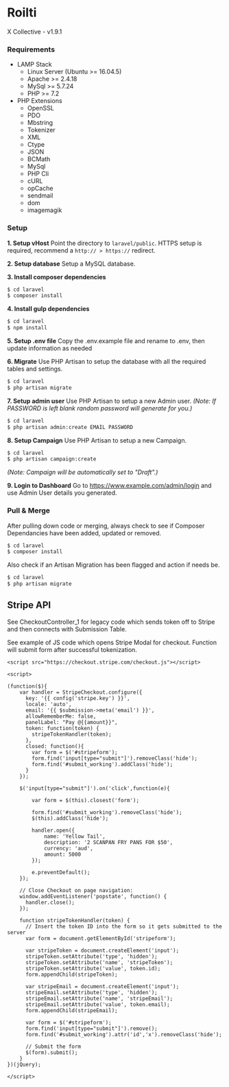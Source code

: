 # Roilti
X Collective - v1.9.1

### Requirements
- LAMP Stack
    - Linux Server (Ubuntu >= 16.04.5)
    - Apache >= 2.4.18
    - MySql >= 5.7.24
    - PHP >= 7.2
- PHP Extensions
    - OpenSSL
    - PDO
    - Mbstring
    - Tokenizer
    - XML
    - Ctype
    - JSON
    - BCMath
    - MySql
    - PHP Cli
    - cURL
    - opCache
    - sendmail
    - dom
    - imagemagik

### Setup
**1. Setup vHost**
Point the directory to `laravel/public`.
HTTPS setup is required, recommend a `http:// > https://` redirect.

**2. Setup database**
Setup a MySQL database.

**3. Install composer dependencies**
```sh
$ cd laravel
$ composer install
```
**4. Install gulp dependencies**
```sh
$ cd laravel
$ npm install
```
**5. Setup .env file**
Copy the .env.example file and rename to .env, then update information as needed

**6. Migrate**
Use PHP Artisan to setup the database with all the required tables and settings.
```sh
$ cd laravel
$ php artisan migrate
```

**7. Setup admin user**
Use PHP Artisan to setup a new Admin user.
*(Note: If PASSWORD is left blank random password will generate for you.)*
```sh
$ cd laravel
$ php artisan admin:create EMAIL PASSWORD
```

**8. Setup Campaign**
Use PHP Artisan to setup a new Campaign.
```sh
$ cd laravel
$ php artisan campaign:create
```
*(Note: Campaign will be automatically set to "Draft".)*

**9. Login to Dashboard**
Go to https://www.example.com/admin/login and use Admin User details you generated.

### Pull & Merge
After pulling down code or merging, always check to see if Composer Dependancies have been added, updated or removed.
```sh
$ cd laravel
$ composer install
```

Also check if an Artisan Migration has been flagged and action if needs be.
```sh
$ cd laravel
$ php artisan migrate
```

## Stripe API
See CheckoutController_1 for legacy code which sends token off to Stripe and then connects with Submission Table.

See example of JS code which opens Stripe Modal for checkout.
Function will submit form after successful tokenization.
```blade
<script src="https://checkout.stripe.com/checkout.js"></script>

<script>

(function($){
    var handler = StripeCheckout.configure({
      key: '{{ config('stripe.key') }}',
      locale: 'auto',
      email: '{{ $submission->meta('email') }}',
      allowRememberMe: false,
      panelLabel: "Pay @{{amount}}",
      token: function(token) {
        stripeTokenHandler(token);
      },
      closed: function(){
        var form = $('#stripeform');
        form.find('input[type="submit"]').removeClass('hide');
        form.find('#submit_working').addClass('hide');
      }
    });

    $('input[type="submit"]').on('click',function(e){

        var form = $(this).closest('form');

        form.find('#submit_working').removeClass('hide');
        $(this).addClass('hide');

        handler.open({
            name: 'Yellow Tail',
            description: '2 SCANPAN FRY PANS FOR $50',
            currency: 'aud',
            amount: 5000
        });

        e.preventDefault();
    });

    // Close Checkout on page navigation:
    window.addEventListener('popstate', function() {
      handler.close();
    });

    function stripeTokenHandler(token) {
      // Insert the token ID into the form so it gets submitted to the server
      var form = document.getElementById('stripeform');

      var stripeToken = document.createElement('input');
      stripeToken.setAttribute('type', 'hidden');
      stripeToken.setAttribute('name', 'stripeToken');
      stripeToken.setAttribute('value', token.id);
      form.appendChild(stripeToken);

      var stripeEmail = document.createElement('input');
      stripeEmail.setAttribute('type', 'hidden');
      stripeEmail.setAttribute('name', 'stripeEmail');
      stripeEmail.setAttribute('value', token.email);
      form.appendChild(stripeEmail);

      var form = $('#stripeform');
      form.find('input[type="submit"]').remove();
      form.find('#submit_working').attr('id','x').removeClass('hide');

      // Submit the form
      $(form).submit();
    }
})(jQuery);

</script>
```